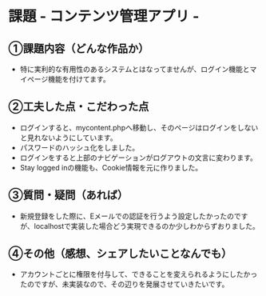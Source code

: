 # 課題 - コンテンツ管理アプリ -

## ①課題内容（どんな作品か）
- 特に実利的な有用性のあるシステムとはなってませんが、ログイン機能とマイページ機能を付けてます。

## ②工夫した点・こだわった点
- ログインすると、mycontent.phpへ移動し、そのページはログインをしないと見れないようにしています。
- パスワードのハッシュ化をしました。
- ログインをすると上部のナビゲーションがログアウトの文言に変わります。
- Stay logged inの機能も、Cookie情報を元に作りました。

## ③質問・疑問（あれば）
- 新規登録をした際に、Eメールでの認証を行うよう設定したかったのですが、localhostで実装した場合どう実現できるのか少しわからずおりました。

## ④その他（感想、シェアしたいことなんでも）
- アカウントごとに権限を付与して、できることを変えられるようにしたかったのですが、未実装なので、その辺りを発展させていきたいです。
